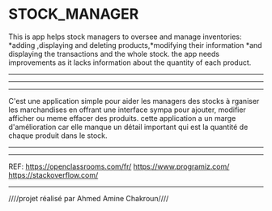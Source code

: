 # STOCK_MANAGER
This is app helps stock managers to oversee and manage inventories:
*adding ,displaying and deleting products,*modifying their information *and displaying the transactions and the whole stock.
the app needs improvements as it lacks information about the quantity of each product.
**************************************************
**************************************************
**************************************************
C'est une application simple pour aider les managers des stocks à rganiser les marchandises en offrant une interface sympa 
pour ajouter, modifier afficher ou meme effacer des produits.
cette application a un marge d'amélioration car elle manque un détail important qui est la quantité de chaque produit dans le stock.
*******************************************
*******************************************
REF:
https://openclassrooms.com/fr/
https://www.programiz.com/
https://stackoverflow.com/
******
////projet réalisé par Ahmed Amine Chakroun////
